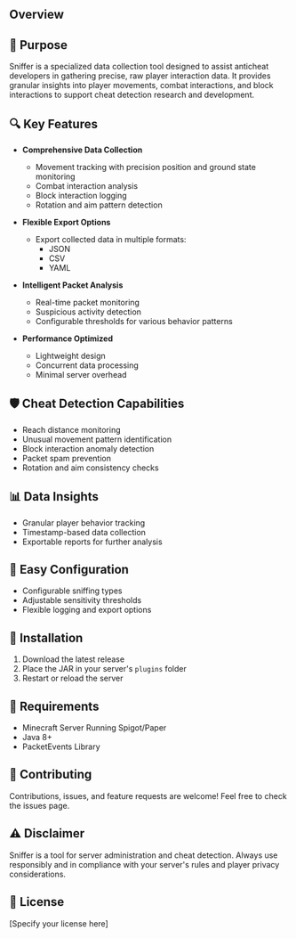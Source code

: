 ## Overview
## 🎯 Purpose
Sniffer is a specialized data collection tool designed to assist anticheat developers in gathering precise, raw player interaction data. 
It provides granular insights into player movements, combat interactions, and block interactions to support cheat detection research and development.

## 🔍 Key Features
- **Comprehensive Data Collection**
  - Movement tracking with precision position and ground state monitoring
  - Combat interaction analysis
  - Block interaction logging
  - Rotation and aim pattern detection

- **Flexible Export Options**
  - Export collected data in multiple formats:
    - JSON
    - CSV
    - YAML

- **Intelligent Packet Analysis**
  - Real-time packet monitoring
  - Suspicious activity detection
  - Configurable thresholds for various behavior patterns

- **Performance Optimized**
  - Lightweight design
  - Concurrent data processing
  - Minimal server overhead

## 🛡️ Cheat Detection Capabilities
- Reach distance monitoring
- Unusual movement pattern identification
- Block interaction anomaly detection
- Packet spam prevention
- Rotation and aim consistency checks

## 📊 Data Insights
- Granular player behavior tracking
- Timestamp-based data collection
- Exportable reports for further analysis

## 🔧 Easy Configuration
- Configurable sniffing types
- Adjustable sensitivity thresholds
- Flexible logging and export options

## 🚀 Installation
1. Download the latest release
2. Place the JAR in your server's `plugins` folder
3. Restart or reload the server

## 📜 Requirements
- Minecraft Server Running Spigot/Paper
- Java 8+
- PacketEvents Library

## 🤝 Contributing
Contributions, issues, and feature requests are welcome! Feel free to check the issues page.

## ⚠️ Disclaimer
Sniffer is a tool for server administration and cheat detection. Always use responsibly and in compliance with your server's rules and player privacy considerations.

## 📄 License
[Specify your license here]
